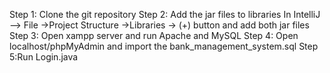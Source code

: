 Step 1: Clone the git repository 
Step 2: Add the jar files to libraries 
        In IntelliJ --> File ->Project Structure ->Libraries -> (+) button and add both jar files 
Step 3: Open xampp server and run Apache and MySQL 
Step 4: Open localhost/phpMyAdmin and import the bank_management_system.sql 
Step 5:Run Login.java
